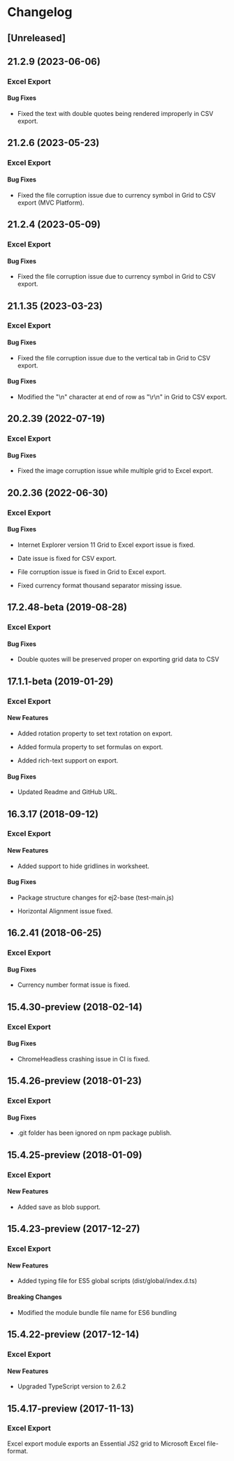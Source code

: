 # Changelog

## [Unreleased]

## 21.2.9 (2023-06-06)

### Excel Export

#### Bug Fixes

- Fixed the text with double quotes being rendered improperly in CSV export.

## 21.2.6 (2023-05-23)

### Excel Export

#### Bug Fixes

- Fixed the file corruption issue due to currency symbol in Grid to CSV export (MVC Platform).

## 21.2.4 (2023-05-09)

### Excel Export

#### Bug Fixes

- Fixed the file corruption issue due to currency symbol in Grid to CSV export.

## 21.1.35 (2023-03-23)

### Excel Export

#### Bug Fixes

- Fixed the file corruption issue due to the vertical tab in Grid to CSV export.

#### Bug Fixes

- Modified the "\n" character at end of row as "\r\n" in Grid to CSV export.

## 20.2.39 (2022-07-19)

### Excel Export

#### Bug Fixes

- Fixed the image corruption issue while multiple grid to Excel export.

## 20.2.36 (2022-06-30)

### Excel Export

#### Bug Fixes

- Internet Explorer version 11 Grid to Excel export issue is fixed.

- Date issue is fixed for CSV export.

- File corruption issue is fixed in Grid to Excel export.

- Fixed currency format thousand separator missing issue.

## 17.2.48-beta (2019-08-28)

### Excel Export

#### Bug Fixes

- Double quotes will be preserved proper on exporting grid data to CSV

## 17.1.1-beta (2019-01-29)

### Excel Export

#### New Features

- Added rotation property to set text rotation on export.

- Added formula property to set formulas on export.

- Added rich-text support on export.

#### Bug Fixes

- Updated Readme and GitHub URL.

## 16.3.17 (2018-09-12)

### Excel Export

#### New Features

- Added support to hide gridlines in worksheet.

#### Bug Fixes

- Package structure changes for ej2-base (test-main.js)

- Horizontal Alignment issue fixed.

## 16.2.41 (2018-06-25)

### Excel Export

#### Bug Fixes

- Currency number format issue is fixed.

## 15.4.30-preview (2018-02-14)

### Excel Export

#### Bug Fixes

- ChromeHeadless crashing issue in CI is fixed.

## 15.4.26-preview (2018-01-23)

### Excel Export

#### Bug Fixes

- .git folder has been ignored on npm package publish.

## 15.4.25-preview (2018-01-09)

### Excel Export

#### New Features

- Added save as blob support.

## 15.4.23-preview (2017-12-27)

### Excel Export

#### New Features

- Added typing file for ES5 global scripts (dist/global/index.d.ts)

#### Breaking Changes

- Modified the module bundle file name for ES6 bundling

## 15.4.22-preview (2017-12-14)

### Excel Export

#### New Features

- Upgraded TypeScript version to 2.6.2

## 15.4.17-preview (2017-11-13)

### Excel Export

Excel export module exports an Essential JS2 grid to Microsoft Excel file-format.
